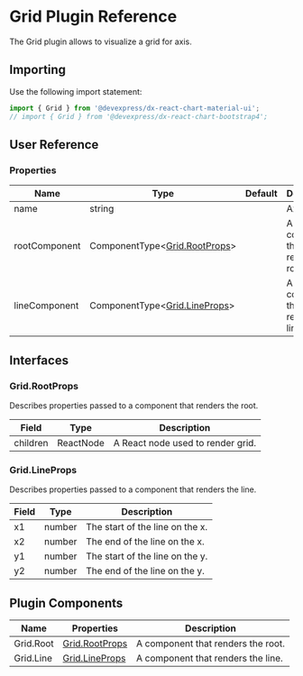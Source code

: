# Grid Plugin Reference

The Grid plugin allows to visualize a grid for axis.

## Importing

Use the following import statement:

```js
import { Grid } from '@devexpress/dx-react-chart-material-ui';
// import { Grid } from '@devexpress/dx-react-chart-bootstrap4';
```
## User Reference

### Properties

Name | Type | Default | Description
-----|------|---------|------------
name | string | | Axis name.
rootComponent | ComponentType&lt;[Grid.RootProps](#gridrootprops)&gt; | | A component that renders the root.
lineComponent | ComponentType&lt;[Grid.LineProps](#gridlineprops)&gt; | | A component that renders the line.

## Interfaces

### Grid.RootProps

Describes properties passed to a component that renders the root.

Field | Type | Description
------|------|------------
children | ReactNode | A React node used to render grid.

### Grid.LineProps

Describes properties passed to a component that renders the line.

Field | Type | Description
------|------|------------
x1 | number | The start of the line on the x.
x2 | number | The end of the line on the x.
y1 | number | The start of the line on the y.
y2 | number | The end of the line on the y.

## Plugin Components

Name | Properties | Description
-----|------------|------------
Grid.Root | [Grid.RootProps](#gridrootprops) | A component that renders the root.
Grid.Line | [Grid.LineProps](#gridlineprops) | A component that renders the line.
